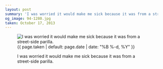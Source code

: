 ```yaml
---
layout: post
summary: 'I was worried it would make me sick because it was from a street-side parilla.'
og_image: 94-1280.jpg
taken: October 17, 2013
---
```


<figure class="post" data-src="{{ site.assets_url }}/{{ page.og_image }}">
<img alt="I was worried it would make me sick because it was from a street-side parilla." sizes="(min-width: 700px) 50vw, calc(100vw - 2rem)" src="{{ site.assets_url }}/94-640.jpg" srcset="{{ site.assets_url }}/94-1280.jpg 1280w, {{ site.assets_url }}/94-960.jpg 960w, {{ site.assets_url }}/94-640.jpg 640w, {{ site.assets_url }}/94-320.jpg 320w"/>
<figcaption>
<time>{{ page.taken | default: page.date | date: "%B %-d, %Y" }}</time>
<p>I was worried it would make me sick because it was from a street-side parilla.</p>
</figcaption>
</figure>
